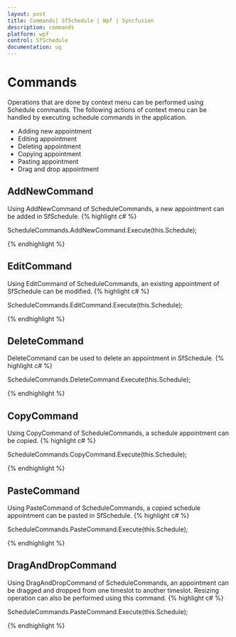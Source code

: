 ```yaml
---
layout: post
title: Commands| SfSchedule | Wpf | Syncfusion
description: commands
platform: wpf
control: SfSchedule
documentation: ug
---
```


# Commands

Operations that are done by context menu can be performed using Schedule commands. The following actions of context menu can be handled by executing schedule commands in the application.

* Adding new appointment
* Editing appointment
* Deleting appointment
* Copying appointment
* Pasting appointment
* Drag and drop appointment



## AddNewCommand

Using AddNewCommand of ScheduleCommands, a new appointment can be added in SfSchedule.
{% highlight c# %}

ScheduleCommands.AddNewCommand.Execute(this.Schedule);


{% endhighlight  %}


## EditCommand

Using EditCommand of ScheduleCommands, an existing appointment of SfSchedule can be modified.
{% highlight c# %}

ScheduleCommands.EditCommand.Execute(this.Schedule);



{% endhighlight  %}

## DeleteCommand

DeleteCommand can be used to delete an appointment in SfSchedule.
{% highlight c# %}

ScheduleCommands.DeleteCommand.Execute(this.Schedule);


{% endhighlight  %}


## CopyCommand

Using CopyCommand of ScheduleCommands, a schedule appointment can be copied.
{% highlight c# %}

ScheduleCommands.CopyCommand.Execute(this.Schedule);


{% endhighlight  %}


## PasteCommand

Using PasteCommand of ScheduleCommands, a copied schedule appointment can be pasted in SfSchedule.
{% highlight c# %}

ScheduleCommands.PasteCommand.Execute(this.Schedule);



{% endhighlight %}

## DragAndDropCommand

Using DragAndDropCommand of ScheduleCommands, an appointment can be dragged and dropped from one timeslot to another timeslot. Resizing operation can also be performed using this command.
{% highlight c# %}

ScheduleCommands.PasteCommand.Execute(this.Schedule);


{% endhighlight  %}


